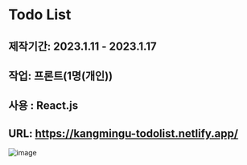 # Todo List
## 제작기간: 2023.1.11 - 2023.1.17
## 작업: 프론트(1명(개인))
## 사용 : React.js
## URL: https://kangmingu-todolist.netlify.app/

![image](https://user-images.githubusercontent.com/53555375/215966223-8f90f1b1-15cb-47a7-ab90-35f745c2d886.png)
